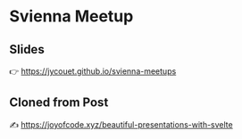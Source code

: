 # Svienna Meetup

## Slides

👉 https://jycouet.github.io/svienna-meetups

## Cloned from Post

✍️ https://joyofcode.xyz/beautiful-presentations-with-svelte
